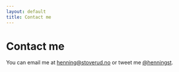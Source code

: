```yaml
---
layout: default
title: Contact me
---
```


<div id="contact">
  <h1 class="pageTitle">Contact me</h1>
  <div class="contactContent">
    <p class="intro">
    You can email me at <a href="mailto:henning@stoverud.no">henning@stoverud.no</a> or tweet me <a href="http://twitter.com/henningst">@henningst</a>.
    </p>
  </div>
</div>

